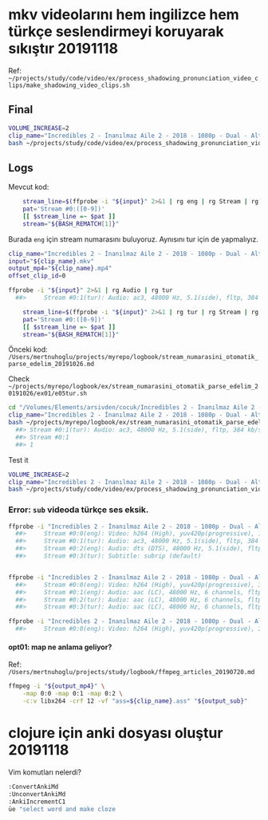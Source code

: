 
# mkv videolarını hem ingilizce hem türkçe seslendirmeyi koruyarak sıkıştır 20191118 

Ref: `~/projects/study/code/video/ex/process_shadowing_pronunciation_video_clips/make_shadowing_video_clips.sh`

## Final

``` bash
VOLUME_INCREASE=2
clip_name="Incredibles 2 - İnanılmaz Aile 2 - 2018 - 1080p - Dual - Altyazısız"
bash ~/projects/study/code/video/ex/process_shadowing_pronunciation_video_clips/make_shadowing_video_clips.sh -c "${clip_name}" -v $VOLUME_INCREASE -S
``` 

## Logs

Mevcut kod:

``` bash
	stream_line=$(ffprobe -i "${input}" 2>&1 | rg eng | rg Stream | rg Audio)
	pat='Stream #0:([0-9])'
	[[ $stream_line =~ $pat ]]
	stream="${BASH_REMATCH[1]}"
``` 

Burada `eng` için stream numarasını buluyoruz. Aynısını tur için de yapmalıyız.

``` bash
clip_name="Incredibles 2 - İnanılmaz Aile 2 - 2018 - 1080p - Dual - Altyazısız"
input="${clip_name}.mkv"
output_mp4="${clip_name}.mp4"
offset_clip_id=0
``` 

``` bash
ffprobe -i "${input}" 2>&1 | rg Audio | rg tur
  ##>     Stream #0:1(tur): Audio: ac3, 48000 Hz, 5.1(side), fltp, 384 kb/s
``` 

``` bash
	stream_line=$(ffprobe -i "${input}" 2>&1 | rg tur | rg Stream | rg Audio)
	pat='Stream #0:([0-9])'
	[[ $stream_line =~ $pat ]]
	stream="${BASH_REMATCH[1]}"
``` 

Önceki kod: `/Users/mertnuhoglu/projects/myrepo/logbook/stream_numarasini_otomatik_parse_edelim_20191026.md`

Check `~/projects/myrepo/logbook/ex/stream_numarasini_otomatik_parse_edelim_20191026/ex01/e05tur.sh`

``` bash
cd "/Volumes/Elements/arsivden/cocuk/Incredibles 2 - İnanılmaz Aile 2 - 2018 - 1080p - Dual - Altyazısız/"
clip_name="Incredibles 2 - İnanılmaz Aile 2 - 2018 - 1080p - Dual - Altyazısız"
bash ~/projects/myrepo/logbook/ex/stream_numarasini_otomatik_parse_edelim_20191026/ex01/e05tur.sh $clip_name
  ##> Stream #0:1(tur): Audio: ac3, 48000 Hz, 5.1(side), fltp, 384 kb/s
  ##> Stream #0:1
  ##> 1
``` 

Test it 

``` bash
VOLUME_INCREASE=2
clip_name="Incredibles 2 - İnanılmaz Aile 2 - 2018 - 1080p - Dual - Altyazısız"
bash ~/projects/study/code/video/ex/process_shadowing_pronunciation_video_clips/make_shadowing_video_clips.sh -c "${clip_name}" -v $VOLUME_INCREASE -S
``` 

### Error: `sub` videoda türkçe ses eksik.

``` bash
ffprobe -i "Incredibles 2 - İnanılmaz Aile 2 - 2018 - 1080p - Dual - Altyazısız.mkv" 2>&1 | rg Stream
  ##>     Stream #0:0(eng): Video: h264 (High), yuv420p(progressive), 1920x808, SAR 1:1 DAR 240:101, 23.98 fps, 23.98 tbr, 1k tbn, 47.95 tbc (default)
  ##>     Stream #0:1(tur): Audio: ac3, 48000 Hz, 5.1(side), fltp, 384 kb/s
  ##>     Stream #0:2(eng): Audio: dts (DTS), 48000 Hz, 5.1(side), fltp, 1536 kb/s (default)
  ##>     Stream #0:3(tur): Subtitle: subrip (default)


ffprobe -i "Incredibles 2 - İnanılmaz Aile 2 - 2018 - 1080p - Dual - Altyazısız_320.mkv" 2>&1 | rg Stream
  ##>     Stream #0:0(eng): Video: h264 (High), yuv420p(progressive), 320x240 [SAR 180:101 DAR 240:101], 23.98 fps, 23.98 tbr, 1k tbn, 47.95 tbc (default)
  ##>     Stream #0:1(eng): Audio: aac (LC), 48000 Hz, 6 channels, fltp (default)
  ##>     Stream #0:2(tur): Audio: aac (LC), 48000 Hz, 6 channels, fltp
  ##>     Stream #0:3(tur): Audio: aac (LC), 48000 Hz, 6 channels, fltp

ffprobe -i "Incredibles 2 - İnanılmaz Aile 2 - 2018 - 1080p - Dual - Altyazısız_sub.mkv" 2>&1 | rg Stream
  ##>     Stream #0:0(eng): Video: h264 (High), yuv420p(progressive), 320x240 [SAR 180:101 DAR 240:101], 23.98 fps, 23.98 tbr, 1k tbn, 47.95 tbc (default)
``` 

#### opt01: map ne anlama geliyor?

Ref: `/Users/mertnuhoglu/projects/study/logbook/ffmpeg_articles_20190720.md`

``` bash
ffmpeg -i "${output_mp4}" \
	-map 0:0 -map 0:1 -map 0:2 \
	-c:v libx264 -crf 12 -vf "ass=${clip_name}.ass" "${output_sub}" 
``` 

# clojure için anki dosyası oluştur 20191118 

Vim komutları nelerdi?

``` bash
:ConvertAnkiMd
:UnconvertAnkiMd
:AnkiIncrementC1
üe "select word and make cloze
``` 

